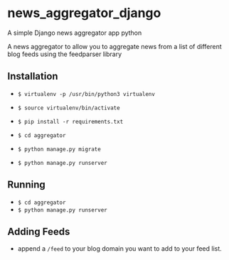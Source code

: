 # news_aggregator_django
A simple Django news aggregator app python

A news aggregator to allow you to aggregate news from a list of different blog feeds using
the feedparser library



## Installation


* `$ virtualenv -p /usr/bin/python3 virtualenv`
* `$ source virtualenv/bin/activate`
* `$ pip install -r requirements.txt`

* `$ cd aggregator`
* `$ python manage.py migrate`
* `$ python manage.py runserver`

## Running

* `$ cd aggregator`
* `$ python manage.py runserver`

## Adding Feeds

* append a `/feed` to your blog domain you want to add to your feed list.